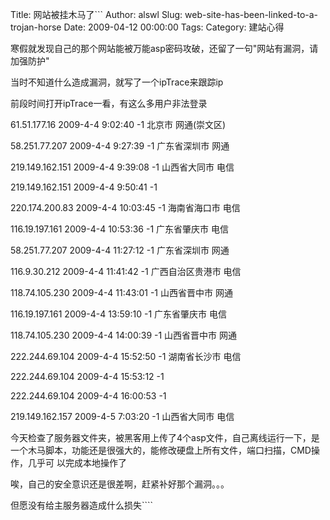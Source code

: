 Title: 网站被挂木马了```
Author: alswl
Slug: web-site-has-been-linked-to-a-trojan-horse
Date: 2009-04-12 00:00:00
Tags: 
Category: 建站心得

寒假就发现自己的那个网站能被万能asp密码攻破，还留了一句"网站有漏洞，请加强防护"

当时不知道什么造成漏洞，就写了一个ipTrace来跟踪ip

前段时间打开ipTrace一看，有这么多用户非法登录

61.51.177.16 2009-4-4 9:02:40 -1 北京市 网通(崇文区)

58.251.77.207 2009-4-4 9:27:39 -1 广东省深圳市 网通

219.149.162.151 2009-4-4 9:39:08 -1 山西省大同市 电信

219.149.162.151 2009-4-4 9:50:41 -1

220.174.200.83 2009-4-4 10:03:45 -1 海南省海口市 电信

116.19.197.161 2009-4-4 10:53:36 -1 广东省肇庆市 电信

58.251.77.207 2009-4-4 11:27:12 -1 广东省深圳市 网通

116.9.30.212 2009-4-4 11:41:42 -1 广西自治区贵港市 电信

118.74.105.230 2009-4-4 11:43:01 -1 山西省晋中市 网通

116.19.197.161 2009-4-4 13:59:10 -1 广东省肇庆市 电信

118.74.105.230 2009-4-4 14:00:39 -1 山西省晋中市 网通

222.244.69.104 2009-4-4 15:52:50 -1 湖南省长沙市 电信

222.244.69.104 2009-4-4 15:53:12 -1

222.244.69.104 2009-4-4 16:00:53 -1

219.149.162.157 2009-4-5 7:03:20 -1 山西省大同市 电信

今天检查了服务器文件夹，被黑客用上传了4个asp文件，自己离线运行一下，是一个木马脚本，功能还是很强大的，能修改硬盘上所有文件，端口扫描，CMD操作，几乎可
以完成本地操作了

唉，自己的安全意识还是很差啊，赶紧补好那个漏洞。。。

但愿没有给主服务器造成什么损失````

